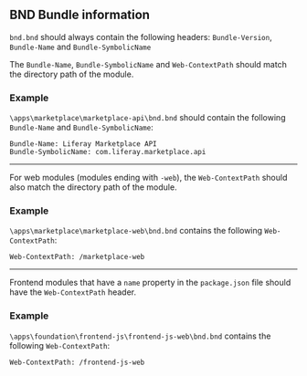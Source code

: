 ## BND Bundle information

```bnd.bnd``` should always contain the following headers:
```Bundle-Version```, ```Bundle-Name``` and
```Bundle-SymbolicName```

The ```Bundle-Name```, ```Bundle-SymbolicName``` and
```Web-ContextPath``` should match the directory path of the module.

### Example

```\apps\marketplace\marketplace-api\bnd.bnd``` should contain the
following ```Bundle-Name``` and ```Bundle-SymbolicName```:

    Bundle-Name: Liferay Marketplace API
    Bundle-SymbolicName: com.liferay.marketplace.api

---

For web modules (modules ending with ```-web```), the
```Web-ContextPath``` should also match the directory path of the module.

### Example

```\apps\marketplace\marketplace-web\bnd.bnd``` contains the following
```Web-ContextPath```:

    Web-ContextPath: /marketplace-web

---

Frontend modules that have a ```name``` property in the ```package.json```
file should have the ```Web-ContextPath``` header.

### Example

```\apps\foundation\frontend-js\frontend-js-web\bnd.bnd``` contains
the following ```Web-ContextPath```:

    Web-ContextPath: /frontend-js-web